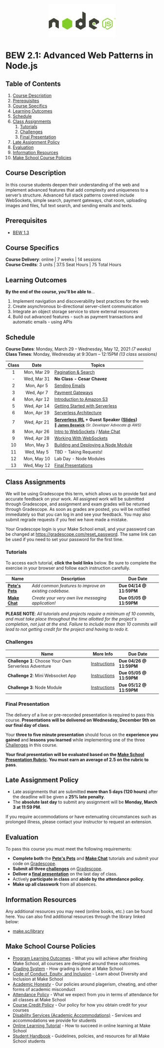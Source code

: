 <p align="center">
  <img src="node.png" height="110">
</p>

# BEW 2.1: Advanced Web Patterns in Node.js

<!-- omit in toc -->
## Table of Contents

1. [Course Description](#course-description)
1. [Prerequisites](#prerequisites)
1. [Course Specifics](#course-specifics)
1. [Learning Outcomes](#learning-outcomes)
1. [Schedule](#schedule)
1. [Class Assignments](#class-assignments)
   1. [Tutorials](#tutorials)
   1. [Challenges](#challenges)
   1. [Final Presentation](#final-presentation)
1. [Late Assignment Policy](#late-assignment-policy)
1. [Evaluation](#evaluation)
1. [Information Resources](#information-resources)
1. [Make School Course Policies](#make-school-course-policies)

## Course Description

In this course students deepen their understanding of the web and implement advanced features that add complexity and uniqueness to a server’s structure. Advanced full stack patterns covered include WebSockets, simple search, payment gateways, chat room, uploading images and files, full text search, and sending emails and texts.

## Prerequisites

- [BEW 1.3](http://make.sc/bew1.3)

## Course Specifics

**Course Delivery**: online | 7 weeks | 14 sessions<br>
**Course Credits**: 3 units | 37.5 Seat Hours | 75 Total Hours

## Learning Outcomes

**By the end of the course, you'll be able to**&hellip;

1. Implement navigation and discoverability best practices for the web
1. Create asynchronous bi-directional server-client communication
1. Integrate an object storage service to store external resources
1. Build out advanced features - such as payment transactions and automatic emails - using APIs

## Schedule

**Course Dates**: Monday, March 29 – Wednesday, May 12, 2021 _(7 weeks)_<br>
**Class Times**: Monday, Wednesday at 9:30am – 12:15PM _(13 class sessions)_

| Class |    Date     | Topics                                                                                        |
| :---: | :---------: | --------------------------------------------------------------------------------------------- |
|   1   | Mon, Mar 29 | [Pagination & Search] |
|   -   | Wed, Mar 31 | **No Class - Cesar Chavez** |
|   2   | Mon, Apr 5 | [Sending Emails] |
|   3   | Wed, Apr 7 | [Payment Gateways] |
|   4   | Mon, Apr 12  | [Introduction to Amazon S3] |
|   5   | Wed, Apr 14  | [Getting Started with Serverless] |
|   6   | Mon, Apr 19 | [Serverless Architecture]                                                             |
|   7   | Wed, Apr 21 |**[Serverless IRL] + Guest Speaker ([Slides](assets/MakeSchoolServerless.pdf))**<br><small>🎤 **[James Beswick]** _(Sr. Developer Advocate @ AWS)</small>_  |
|   8   | Mon, Apr 26 | [Intro to WebSockets] / [Make Chat] |
|   9   | Wed, Apr 28 | [Working With WebSockets] |
|  10   | Mon, May 3 |  [Building and Deploying a Node Module]  |
|  11   | Wed, May 5  | TBD - Taking Requests! |
|  12   | Mon, May 10  | Lab Day - Node Modules<br> |
|  13   | Wed, May 12  | [Final Presentations](#final-presentations) |

## Class Assignments

We will be using Gradescope this term, which allows us to provide fast and accurate feedback on your work. All assigned work will be submitted through Gradescope, and assignment and exam grades will be returned through Gradescope. As soon as grades are posted, you will be notified immediately so that you can log in and see your feedback. You may also submit regrade requests if you feel we have made a mistake.

Your Gradescope login is your Make School email, and your password can be changed at <https://gradescope.com/reset_password>. The same link can be used if you need to set your password for the first time.

### Tutorials

To access each tutorial, **click the bold links** below. Be sure to complete the exercise in your browser and follow each instruction carefully.

| Name | Description | Due Date |
| ---- | ----------- | -------- |
| **[Pete's Pets]** | _Add common features to improve an existing codebase._ | **Due 04/14 @ 11:59PM** |
| **[Make Chat]** | _Create your very own live messaging application!_ |  **Due 05/05 @ 11:59PM** |

**PLEASE NOTE**: _All tutorials and projects require a minimum of 10 commits, and must take place throughout the time allotted for the project's completion, not just at the end. Failure to include more than 10 commits will lead to not getting credit for the project and having to redo it._

### Challenges

| Name | More Info | Due Date |
| ---- | ----------- | -------- |
| **Challenge 1**: Choose Your Own Serverless Adventure  | [Instructions](Challenges/Serverless.md) | **Due 04/26 @ 11:59PM** |
| **Challenge 2**: Mini Websocket App | [Instructions](Challenges/Websockets.md) | **Due 05/05 @ 11:59PM** |
| **Challenge 3**: Node Module | [Instructions](Challenges/Module.md) | **Due 05/12 @ 11:59PM** |

### Final Presentation

The delivery of a live or pre-recorded presentation is required to pass this course. **Presentations will be delivered on Wednesday, December 9th on our final day of class**.

Your **three to five minute presentation** should focus on the **experience you gained** and **lessons you learned** while implementing one of the three [Challenges](#challenges) in this course.

**Your final presentation will be evaluated based on the [Make School Presentation Rubric](https://docs.google.com/document/d/1WTLcZNyvRGYDz5L8Kr8a0ILbFAyr92u85paoqGFjxPg/edit). You must earn an average of 2.5 on the rubric to pass**.

## Late Assignment Policy

- Late assignments that are submitted **more than 5 days (120 hours)** after the deadline will be given a **25% late penalty**.
- The **absolute last day** to submit any assignment will be **Monday, March 3 at 11:59 PM**.

If you require accommodations or have extenuating circumstances such as prolonged illness, please contact your instructor to request an extension.

## Evaluation

To pass this course you must meet the following requirements:

- **Complete both** the **[Pete's Pets]** and **[Make Chat]** tutorials and submit your code on [Gradescope].
- **Submit all three [challenges](#challenges)** on [Gradescope].
- **Deliver a [final presentation](#final-presentation)** on the last day of class.
- Actively **participate in class** and **abide by the attendance policy**.
- **Make up all classwork** from all absences.

## Information Resources

Any additional resources you may need (online books, etc.) can be found here. You can also find additional resources through the library linked below:

- [make.sc/library](http://make.sc/library)

## Make School Course Policies

- [Program Learning Outcomes](https://make.sc/program-learning-outcomes) - What you will achieve after finishing Make School, all courses are designed around these outcomes.
- [Grading System](https://make.sc/grading-system) - How grading is done at Make School
- [Code of Conduct, Equity, and Inclusion](https://make.sc/code-of-conduct) - Learn about Diversity and Inclusion at Make School
- [Academic Honesty](https://make.sc/academic-honesty-policy) - Our policies around plagerism, cheating, and other forms of academic misconduct
- [Attendance Policy](https://make.sc/attendance-policy) - What we expect from you in terms of attendance for all classes at Make School
- [Course Credit Policy](https://make.sc/course-credit-policy) - Our policy for how you obtain credit for your courses
- [Disability Services (Academic Accommodations)](https://make.sc/disability-services) - Services and accommodations we provide for students
- [Online Learning Tutorial](https://make.sc/online-learning-tutorial) - How to succeed in online learning at Make School
- [Student Handbook](https://make.sc/student-handbook) - Guidelines, policies, and resources for all Make School students

[Pagination & Search]: Lessons/SearchPagination.md
[Introduction to Amazon S3]: Lessons/UploadS3.md
[Getting Started with Serverless]: Lessons/ServerlessIntro.md
[Payment Gateways]: Lessons/Payments.md
[Sending Emails]: Lessons/Emails.md
[Intro to WebSockets]: Lessons/WebSocketsIntro.md
[Working with WebSockets]: Lessons/WebSocketsIRL.md
[Serverless Architecture]:Lessons/ServerlessDiagrams.md
[Serverless IRL]: Lessons/ServerlessIRL.md
[Building and Deploying a Node Module]: Lessons/NodeModules.md
[James Beswick]: https://aws.amazon.com/blogs/compute/author/jbeswick/
[Make Chat]: https://www.makeschool.com/academy/track/make-chat
[Pete's Pets]: https://www.makeschool.com/academy/track/pete-s-pet-emporium---advanced-web-recipes
[Gradescope]: https://www.gradescope.com/
